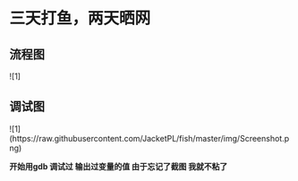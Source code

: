 <h1> 三天打鱼，两天晒网</h1>
<h2>流程图 </h2>
![1]<https://raw.githubusercontent.com/JacketPL/fish/master/img/Screenshot-1.png>
<h2>调试图</h2>
![1](https://raw.githubusercontent.com/JacketPL/fish/master/img/Screenshot.png)

**开始用gdb 调试过 输出过变量的值 由于忘记了截图 我就不粘了**
